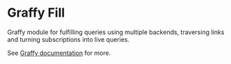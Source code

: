 # Graffy Fill

Graffy module for fulfilling queries using multiple backends, traversing links and turning subscriptions into live queries.

See [Graffy documentation](https://aravindet.github.io/graffy/#/GraffyClient) for more.
